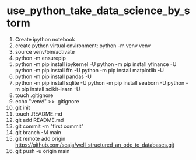 # use_python_take_data_science_by_storm
1. Create ipython notebook
2. create python virtual environment: python -m venv venv
3. source venv/bin/activate
4. python -m ensurepip
5. python -m pip install ipykernel -U
   python -m pip install yfinance -U
   python -m pip install ffn -U
   python -m pip install matplotlib -U
6. python -m pip install pandas -U
7. python -m pip install sqlite -U
   python -m pip install seaborn -U
   python -m pip install scikit-learn -U
8. touch .gitignore
9. echo "venv/" >> .gitignore
10. git init
11. touch .README.md 
12. git add README.md
13. git commit -m "first commit"
14. git branch -M main
15. git remote add origin https://github.com/scaja/well_structured_an_ode_to_databases.git
16. git push -u origin main
